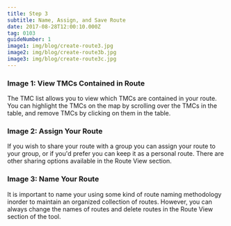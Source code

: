 ```yaml
---
title: Step 3
subtitle: Name, Assign, and Save Route
date: 2017-08-28T12:00:10.000Z
tag: 0103
guideNumber: 1
image1: img/blog/create-route3.jpg
image2: img/blog/create-route3b.jpg
image3: img/blog/create-route3c.jpg
---
```



### Image 1: View TMCs Contained in Route
The TMC list allows you to view which TMCs are contained in your route. You can highlight the TMCs on the map by scrolling over the TMCs in the table, and remove TMCs by clicking on them in the table.

### Image 2: Assign Your Route
If you wish to share your route with a group you can assign your route to your group, or if you'd prefer you can keep it as a personal route. There are other sharing options available in the Route View section.

### Image 3: Name Your Route
It is important to name your using some kind of route naming methodology inorder to maintain an organized collection of routes. However, you can always change the names of routes and delete routes in the Route View section of the tool. 